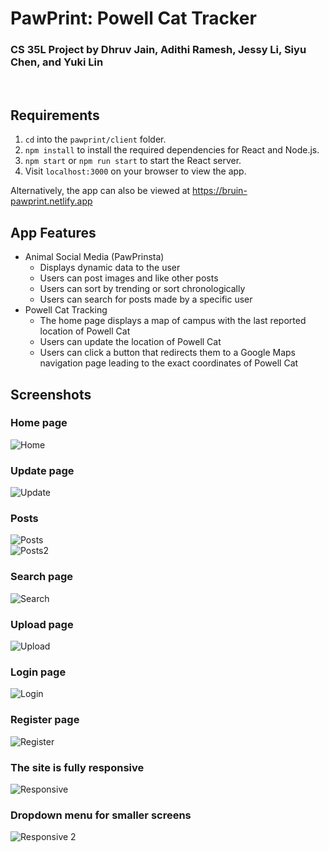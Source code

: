 # PawPrint: Powell Cat Tracker

### CS 35L Project by Dhruv Jain, Adithi Ramesh, Jessy Li, Siyu Chen, and Yuki Lin

<br />

## Requirements

1. `cd` into the `pawprint/client` folder.
2. `npm install` to install the required dependencies for React and Node.js.
3. `npm start` or `npm run start` to start the React server.
4. Visit `localhost:3000` on your browser to view the app.

Alternatively, the app can also be viewed at https://bruin-pawprint.netlify.app

## App Features

- Animal Social Media (PawPrinsta)
    - Displays dynamic data to the user
    - Users can post images and like other posts
    - Users can sort by trending or sort chronologically
    - Users can search for posts made by a specific user
- Powell Cat Tracking
    - The home page displays a map of campus with the last reported location of Powell Cat
    - Users can update the location of Powell Cat
    - Users can click a button that redirects them to a Google Maps navigation page leading to the exact coordinates of Powell Cat

## Screenshots

### Home page

![Home](/client/src/images/screenshots/home.png) <br />

### Update page

![Update](/client/src/images/screenshots/update.png) <br />

### Posts

![Posts](/client/src/images/screenshots/chrono.png) <br />
![Posts2](/client/src/images/screenshots/posts.png) <br />

### Search page

![Search](/client/src/images/screenshots/search.png) <br />

### Upload page

![Upload](/client/src/images/screenshots/create.png) <br />

### Login page

![Login](/client/src/images/screenshots/login.png) <br />

### Register page

![Register](/client/src/images/screenshots/register.png) <br />

### The site is fully responsive

![Responsive](/client/src/images/screenshots/responsive.png) <br />

### Dropdown menu for smaller screens

![Responsive 2](/client/src/images/screenshots/responsive2.png)

